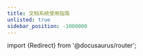 ```yaml
---
title: 文档系统使用指南
unlisted: true
sidebar_position: -1000000
---
```


import {Redirect} from '@docusaurus/router';

<Redirect to="./edit-help/markdown-intro/" /> 
